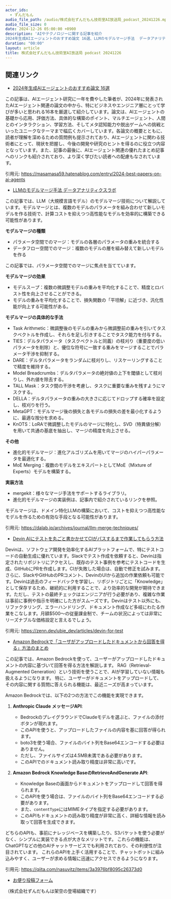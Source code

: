 ```yaml
---
actor_ids:
  - ずんだもん
audio_file_path: /audio/株式会社ずんだもん技術室AI放送局_podcast_20241226.mp3
audio_file_size: 0
date: 2024-12-26 05:00:00 +0900
description: 'AIやテクノロジーに関する記事を紹介  
2024年生成AIエージェントのおすすめ論文 16選、LLMのモデルマージ手法  データアナリティクスラボ、Devin AIにテストを丸ごと書かかせてCIがパスするまで作業してもらう方法、Amazon Bedrockで「ユーザがアップロードしたドキュメントから回答を得る」方法のまとめ'
duration: "00:00"
layout: article
title: 株式会社ずんだもん技術室AI放送局 podcast 20241226
---
```


## 関連リンク


- [2024年生成AIエージェントのおすすめ論文 16選](https://masamasa59.hatenablog.com/entry/2024-best-papers-on-ai-agents)  


この記事は、AIエージェント研究に一年を費やした筆者が、2024年に発表されたAIエージェント関連の論文の中から、特にビジネスやエンジニア層にとって学びが多いと思われる16本を厳選して紹介しています。論文は、AIエージェントの基礎から応用、評価方法、具体的な構築のポイント、マルチエージェント、人間とのインタラクション、学習方法、そしてメタ認知能力や脱出ゲームへの挑戦といったユニークなテーマまで幅広くカバーしています。各論文の概要とともに、読者が理解を深めるための質問例も提示されており、AIエージェントに関わる技術者にとって、現状を把握し、今後の開発や研究のヒントを得るのに役立つ内容となっています。また、記事の最後に、AIエージェント関連の優れたまとめ記事へのリンクも紹介されており、より深く学びたい読者への配慮もなされています。


引用元: https://masamasa59.hatenablog.com/entry/2024-best-papers-on-ai-agents


- [LLMのモデルマージ手法  データアナリティクスラボ](https://dalab.jp/archives/journal/llm-merge-techniques/)  


この記事では、LLM（大規模言語モデル）のモデルマージ技術について解説しています。モデルマージとは、複数のモデルのパラメータを組み合わせて新しいモデルを作る技術で、計算コストを抑えつつ高性能なモデルを効率的に構築できる可能性があります。

**モデルマージの種類**
- パラメータ空間でのマージ：モデルの各層のパラメータの重みを統合する
- データフロー空間でのマージ：複数のモデルの層を組み替えて新しいモデルを作る

この記事では、パラメータ空間でのマージに焦点を当てています。

**モデルマージの効果**
- モデルスープ：複数の微調整モデルの重みを平均化することで、精度とロバスト性を向上させることができる。
- モデルの重みを平均化することで、損失関数の「平坦解」に近づき、汎化性能が向上する可能性がある。

**モデルマージの具体的な手法**
- Task Arithmetic：微調整後のモデルの重みから微調整前の重みを引いてタスクベクトルを作成し、それらを足し引きすることでタスク能力を付与する。
- TIES：デルタパラメータ（タスクベクトルと同義）の枝刈り（重要度の低いパラメータを削除）と、優位な符号に一致する重みをマージすることでパラメータ干渉を抑制する。
- DARE：デルタパラメータをランダムに枝刈りし、リスケーリングすることで精度を維持する。
- Model Breadcrumbs：デルタパラメータの絶対値の上下を閾値として枝刈りし、外れ値を除去する。
- TALL Mask：タスク間の干渉を考慮し、タスクに重要な重みを残すようにマスクする。
- DELLA：デルタパラメータの重みの大きさに応じてドロップする確率を設定し、枝刈りを行う。
- MetaGPT：モデルマージ後の損失と各モデルの損失の差を最小化するように、最適な按分を求める。
- KnOTS：LoRAで微調整したモデルのマージに特化し、SVD（特異値分解）を用いて共通の基底を抽出し、マージの精度を向上させる。

**その他**
- 進化的モデルマージ：進化アルゴリズムを用いてマージのハイパーパラメータを最適化する。
- MoE Merging：複数のモデルをエキスパートとしてMoE（Mixture of Experts）モデルを構築する。

**実装方法**
- mergekit：様々なマージ手法をサポートするライブラリ。
- 進化的モデルマージの実装例は、記事内で紹介されているリンクを参照。

モデルマージは、ドメイン特化LLMの構築において、コストを抑えつつ高性能なモデルを作るための有効な手段となる可能性があります。


引用元: https://dalab.jp/archives/journal/llm-merge-techniques/


- [Devin AIにテストを丸ごと書かかせてCIがパスするまで作業してもらう方法](https://zenn.dev/ubie_dev/articles/devin-for-test)  


Devinは、ソフトウェア開発を効率化するAIプラットフォームで、特にテストコードの自動生成に優れています。Slackでテスト作成を依頼すると、Devinは指定されたリポジトリにアクセスし、既存のテスト事例を参考にテストコードを生成、GitHubにPRを作成します。CIが失敗した場合は、自動で修正を試みます。さらに、SlackやGitHubのPRコメント、DevinのUIから追加の作業依頼も可能です。Devinは過去のフィードバックを学習し、リポジトリごとに「Knowledge」として保存するため、継続的に利用することで、より効率的な開発が期待できます。ただし、テストの最終チェックはエンジニアが行う必要があり、複雑な作業は事前に事例や指示を明確にした方がスムーズです。Devinはテスト以外にも、リファクタリング、エラーハンドリング、ドキュメント作成など多岐にわたる作業をこなします。月額$500〜の従量課金制で、チームの状況によっては非常にリーズナブルな価格設定と言えるでしょう。


引用元: https://zenn.dev/ubie_dev/articles/devin-for-test


- [Amazon Bedrockで「ユーザがアップロードしたドキュメントから回答を得る」方法のまとめ](https://qiita.com/nasuvitz/items/3a3976bf8095c26373d0)  


この記事では、Amazon Bedrockを使って、ユーザーがアップロードしたドキュメントの内容に基づいて回答を得る方法を解説します。
RAG（Retrieval-Augmented Generation）という技術を使うことで、AIが学習していない情報も扱えるようになります。
特に、ユーザーがドキュメントをアップロードして、その内容に関する質問に答えられる機能は、最近ニーズが高まっています。

Amazon Bedrockでは、以下の2つの方法でこの機能を実現できます。

1. **Anthropic Claude メッセージAPI**:
   -  BedrockのプレイグラウンドでClaudeモデルを選ぶと、ファイルの添付ボタンが現れます。
   -  このAPIを使うと、アップロードしたファイルの内容を基に回答が得られます。
   -  boto3を使う場合、ファイルのバイト列をBase64エンコードする必要はありません。
   -  ただし、ファイルサイズは4.5MB未満である必要があります。
   -  このAPIでのドキュメント読み取り精度は非常に高いです。

2. **Amazon Bedrock Knowledge BaseのRetrieveAndGenerate API**:
   - Knowledge Baseの画面からドキュメントをアップロードして回答を得られます。
   -  このAPIを使う場合は、ファイルのバイト列をBase64エンコードする必要があります。
   -  また、`contentType`にはMIMEタイプを指定する必要があります。
   -  このAPIもドキュメントの読み取り精度が非常に高く、詳細な情報を読み取って回答を生成できます。

どちらのAPIも、事前にナレッジベースを構築したり、S3バケットを使う必要がなく、シンプルに実装できる点が大きなメリットです。
これらの機能は、ChatGPTなどの他のAIチャットサービスでも利用されており、その利便性が注目されています。
これらのAPIを上手く活用することで、チャットボットに組み込みやすく、ユーザーが求める情報に迅速にアクセスできるようになります。


引用元: https://qiita.com/nasuvitz/items/3a3976bf8095c26373d0



- [お便り投稿フォーム](https://forms.gle/ffg4JTfqdiqK62qf9)

（株式会社ずんだもんは架空の登場組織です）
